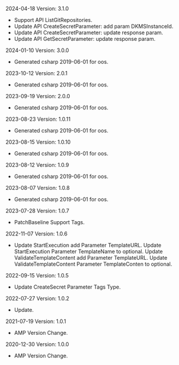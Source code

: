 2024-04-18 Version: 3.1.0
- Support API ListGitRepositories.
- Update API CreateSecretParameter: add param DKMSInstanceId.
- Update API CreateSecretParameter: update response param.
- Update API GetSecretParameter: update response param.


2024-01-10 Version: 3.0.0
- Generated csharp 2019-06-01 for oos.

2023-10-12 Version: 2.0.1
- Generated csharp 2019-06-01 for oos.

2023-09-19 Version: 2.0.0
- Generated csharp 2019-06-01 for oos.

2023-08-23 Version: 1.0.11
- Generated csharp 2019-06-01 for oos.

2023-08-15 Version: 1.0.10
- Generated csharp 2019-06-01 for oos.

2023-08-12 Version: 1.0.9
- Generated csharp 2019-06-01 for oos.

2023-08-07 Version: 1.0.8
- Generated csharp 2019-06-01 for oos.

2023-07-28 Version: 1.0.7
- PatchBaseline Support Tags.

2022-11-07 Version: 1.0.6
- Update StartExecution add Parameter TemplateURL.
   Update StartExecution Parameter TemplateName to optional.
   Update ValidateTemplateContent add Parameter TemplateURL.
   Update ValidateTemplateContent Parameter TemplateConten to optional.

2022-09-15 Version: 1.0.5
- Update CreateSecret Parameter Tags Type.

2022-07-27 Version: 1.0.2
 - Update.

2021-07-19 Version: 1.0.1
- AMP Version Change.

2020-12-30 Version: 1.0.0
- AMP Version Change.

